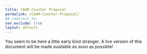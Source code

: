 ```yaml
---
title: CAAM Counter Proposal
permalink: /CAAM-Counter-Proposal/
## redirect_to: 
nav_exclude: true
layout: default
---
```


You seem to be here a little early kind stranger. A live version of this document will be made available as soon as possible! 
